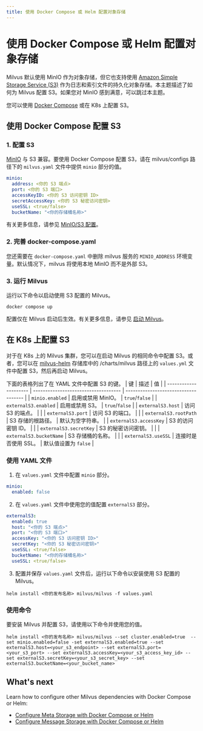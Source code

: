 ```yaml
---
title: 使用 Docker Compose 或 Helm 配置对象存储
---
```


# 使用 Docker Compose 或 Helm 配置对象存储

Milvus 默认使用 MinIO 作为对象存储，但它也支持使用 [Amazon Simple Storage Service (S3)](https://aws.amazon.com/s3/) 作为日志和索引文件的持久化对象存储。本主题描述了如何为 Milvus 配置 S3。如果您对 MinIO 感到满意，可以跳过本主题。

您可以使用 [Docker Compose](https://docs.docker.com/get-started/overview/) 或在 K8s 上配置 S3。

## 使用 Docker Compose 配置 S3

### 1. 配置 S3

[MinIO](https://min.io/product/overview) 与 S3 兼容。要使用 Docker Compose 配置 S3，请在 milvus/configs 路径下的 `milvus.yaml` 文件中提供 `minio` 部分的值。

```yaml
minio:
  address: <你的 S3 端点>
  port: <你的 S3 端口>
  accessKeyID: <你的 S3 访问密钥 ID>
  secretAccessKey: <你的 S3 秘密访问密钥>
  useSSL: <true/false>
  bucketName: "<你的存储桶名称>"
```

有关更多信息，请参见 [MinIO/S3 配置](configure_minio.md)。

### 2. 完善 docker-compose.yaml

您还需要在 `docker-compose.yaml` 中删除 milvus 服务的 `MINIO_ADDRESS` 环境变量。默认情况下，milvus 将使用本地 MinIO 而不是外部 S3。

### 3. 运行 Milvus

运行以下命令以启动使用 S3 配置的 Milvus。

```shell
docker compose up
```

<div class="alert note">配置仅在 Milvus 启动后生效。有关更多信息，请参见 <a href=https://milvus.io/docs/install_standalone-docker.md#Start-Milvus>启动 Milvus</a>。</div>

## 在 K8s 上配置 S3

对于在 K8s 上的 Milvus 集群，您可以在启动 Milvus 的相同命令中配置 S3。或者，您可以在 [milvus-helm](https://github.com/milvus-io/milvus-helm) 存储库中的 /charts/milvus 路径上的 `values.yml` 文件中配置 S3，然后再启动 Milvus。

下面的表格列出了在 YAML 文件中配置 S3 的键。
| 键 | 描述 | 值 |
| --------------------- | ------------------------------------ | ------------------------------------ |
| `minio.enabled` | 启用或禁用 MinIO。 | `true`/`false` |
| `externalS3.enabled` | 启用或禁用 S3。 | `true`/`false` |
| `externalS3.host` | 访问 S3 的端点。 | |
| `externalS3.port` | 访问 S3 的端口。 | |
| `externalS3.rootPath` | S3 存储的根路径。 | 默认为空字符串。 |
| `externalS3.accessKey` | S3 的访问密钥 ID。 | |
| `externalS3.secretKey` | S3 的秘密访问密钥。 | |
| `externalS3.bucketName` | S3 存储桶的名称。 | |
| `externalS3.useSSL` | 连接时是否使用 SSL。 | 默认值设置为 `false` |

### 使用 YAML 文件

1. 在 `values.yaml` 文件中配置 `minio` 部分。

```yaml
minio:
  enabled: false
```

2. 在 `values.yaml` 文件中使用您的值配置 `externalS3` 部分。

```yaml
externalS3:
  enabled: true
  host: "<你的 S3 端点>"
  port: "<你的 S3 端口>"
  accessKey: "<你的 S3 访问密钥 ID>"
  secretKey: "<你的 S3 秘密访问密钥>"
  useSSL: <true/false>
  bucketName: "<你的存储桶名称>"
  useSSL: <true/false>
```

3. 配置并保存 `values.yaml` 文件后，运行以下命令以安装使用 S3 配置的 Milvus。

```shell
helm install <你的发布名称> milvus/milvus -f values.yaml
```

### 使用命令

要安装 Milvus 并配置 S3，请使用以下命令并使用您的值。

```shell
helm install <你的发布名称> milvus/milvus --set cluster.enabled=true  --set minio.enabled=false -set externalS3.enabled=true --set externalS3.host=<your_s3_endpoint> --set externalS3.port=<your_s3_port> --set externalS3.accessKey=<your_s3_access_key_id> --set externalS3.secretKey=<your_s3_secret_key> --set externalS3.bucketName=<your_bucket_name>
```

## What's next

Learn how to configure other Milvus dependencies with Docker Compose or Helm:

- [Configure Meta Storage with Docker Compose or Helm](deploy_etcd.md)
- [Configure Message Storage with Docker Compose or Helm](deploy_pulsar.md)
